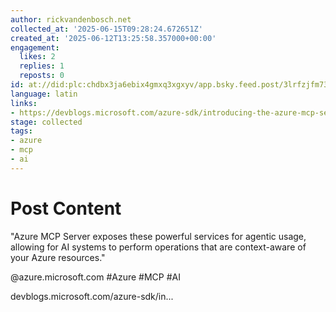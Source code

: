 ```yaml
---
author: rickvandenbosch.net
collected_at: '2025-06-15T09:28:24.672651Z'
created_at: '2025-06-12T13:25:58.357000+00:00'
engagement:
  likes: 2
  replies: 1
  reposts: 0
id: at://did:plc:chdbx3ja6ebix4gmxq3xgxyv/app.bsky.feed.post/3lrfzjfm73223
language: latin
links:
- https://devblogs.microsoft.com/azure-sdk/introducing-the-azure-mcp-server/
stage: collected
tags:
- azure
- mcp
- ai
---
```


# Post Content

"Azure MCP Server exposes these powerful services for agentic usage, allowing for AI systems to perform operations that are context-aware of your Azure resources."

@azure.microsoft.com #Azure #MCP #AI

devblogs.microsoft.com/azure-sdk/in...